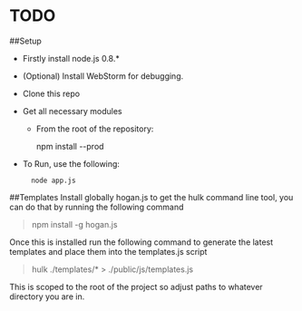 # TODO

##Setup
* Firstly install node.js 0.8.*
* (Optional) Install WebStorm for debugging.
* Clone this repo
* Get all necessary modules
    * From the root of the repository:

        npm install --prod
* To Run, use the following:

        node app.js

##Templates
Install globally hogan.js to get the hulk command line tool, you can do that by running the following command

>npm install -g hogan.js

Once this is installed run the following command to generate the latest templates and place them into the templates.js script

>hulk ./templates/* > ./public/js/templates.js

This is scoped to the root of the project so adjust paths to whatever directory you are in.